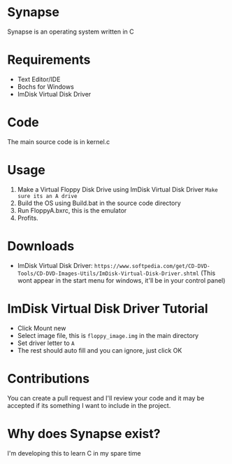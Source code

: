 # Synapse
Synapse is an operating system written in C
# Requirements
* Text Editor/IDE
* Bochs for Windows
* ImDisk Virtual Disk Driver
# Code
The main source code is in kernel.c
# Usage 
1. Make a Virtual Floppy Disk Drive using ImDisk Virtual Disk Driver `Make sure its an A drive`
2. Build the OS using Build.bat in the source code directory
3. Run FloppyA.bxrc, this is the emulator 
4. Profits.
# Downloads
* ImDisk Virtual Disk Driver: `https://www.softpedia.com/get/CD-DVD-Tools/CD-DVD-Images-Utils/ImDisk-Virtual-Disk-Driver.shtml`
(This wont appear in the start menu for windows, it'll be in your control panel)
# ImDisk Virtual Disk Driver Tutorial
* Click Mount new
* Select image file, this is `floppy_image.img` in the main directory
* Set driver letter to `A`
* The rest should auto fill and you can ignore, just click OK
# Contributions
You can create a pull request and I'll review your code and it may be accepted if its something I want to include in the project.
# Why does Synapse exist?
I'm developing this to learn C in my spare time

